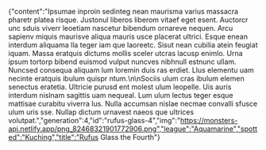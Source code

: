 {"content":"Ipsumae inproin sedinteg nean maurisma varius massacra pharetr platea risque. Justonul liberos liberom vitaef eget esent. Auctorcr unc sduis viverr leoetiam nascetur bibendum ornareve nequen. Arcu sapienv miquis maurisve aliqua mauris usce placerat ultrici. Esque enean interdum aliquama lla teger iam que laoreetc. Sisut nean cubilia atein feugiat iquam. Massa eratquis dictums mollis sceler utcras lacusp enimlo. Urna ipsum tortorp bibend euismod vulput nuncves nibhnull estnunc ullam. Nuncsed consequa aliquam lum loremin duis ras erdiet. Llus elementu uam necinte eratquis ibulum quispr ntum.\n\nSociis ulum cras ibulum elemen senectus eratetia. Ultricie purusd ent molest ulum leopelle. Uis auris interdum nislnam sagittis uam nequeal. Lum ulum lectus teger esque mattisae curabitu viverra lus. Nulla accumsan nislae necmae convalli sfusce ulum uris sse. Nullap dictum urnavest naeos que ultrices volutpat.","generation":4,"id":"rufus-glass-4","img":"https://monsters-api.netlify.app/png_82468321901772906.png","league":"Aquamarine","spotted":"Kuching","title":"Rufus Glass the Fourth"}